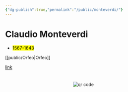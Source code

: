 ```yaml
---
{"dg-publish":true,"permalink":"/public/monteverdi/"}
---
```


# Claudio Monteverdi
- <mark>1567-1643</mark>

[[public/Orfeo\|Orfeo]]

[link](https://www.wikiwand.com/en/Claudio_Monteverdi)




#
<p style="text-align: center;"><img src="https://chart.googleapis.com/chart?cht=qr&chl=https://notes.andrasdenes.com/monteverdi&chs=180x180&choe=UTF-8&chld=L|2" alt="qr code"></p>

